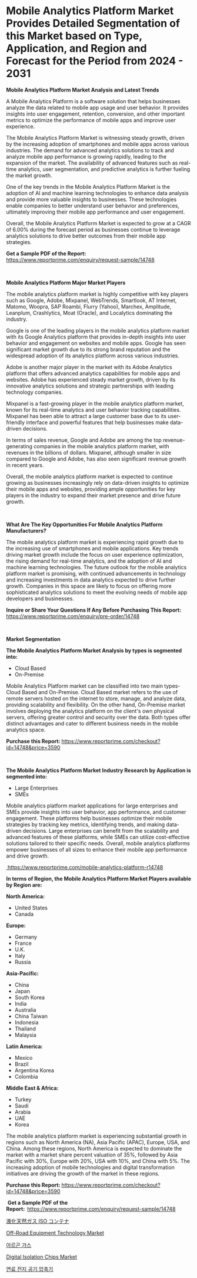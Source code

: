 <p><h1>Mobile Analytics Platform Market Provides Detailed Segmentation of this Market based on Type, Application, and Region and Forecast for the Period from 2024 - 2031</h1></p><p><strong>Mobile Analytics Platform Market Analysis and Latest Trends</strong></p>
<p><p>A Mobile Analytics Platform is a software solution that helps businesses analyze the data related to mobile app usage and user behavior. It provides insights into user engagement, retention, conversion, and other important metrics to optimize the performance of mobile apps and improve user experience.</p><p>The Mobile Analytics Platform Market is witnessing steady growth, driven by the increasing adoption of smartphones and mobile apps across various industries. The demand for advanced analytics solutions to track and analyze mobile app performance is growing rapidly, leading to the expansion of the market. The availability of advanced features such as real-time analytics, user segmentation, and predictive analytics is further fueling the market growth.</p><p>One of the key trends in the Mobile Analytics Platform Market is the adoption of AI and machine learning technologies to enhance data analysis and provide more valuable insights to businesses. These technologies enable companies to better understand user behavior and preferences, ultimately improving their mobile app performance and user engagement.</p><p>Overall, the Mobile Analytics Platform Market is expected to grow at a CAGR of 6.00% during the forecast period as businesses continue to leverage analytics solutions to drive better outcomes from their mobile app strategies.</p></p>
<p><strong>Get a Sample PDF of the Report:&nbsp;</strong> <a href="https://www.reportprime.com/enquiry/request-sample/14748">https://www.reportprime.com/enquiry/request-sample/14748</a></p>
<p>&nbsp;</p>
<p><strong>Mobile Analytics Platform Major Market Players</strong></p>
<p><p>The mobile analytics platform market is highly competitive with key players such as Google, Adobe, Mixpanel, WebTrends, Smartlook, AT Internet, Matomo, Woopra, SAP Roambi, Flurry (Yahoo), Marchex, Amplitude, Leanplum, Crashlytics, Moat (Oracle), and Localytics dominating the industry.</p><p>Google is one of the leading players in the mobile analytics platform market with its Google Analytics platform that provides in-depth insights into user behavior and engagement on websites and mobile apps. Google has seen significant market growth due to its strong brand reputation and the widespread adoption of its analytics platform across various industries.</p><p>Adobe is another major player in the market with its Adobe Analytics platform that offers advanced analytics capabilities for mobile apps and websites. Adobe has experienced steady market growth, driven by its innovative analytics solutions and strategic partnerships with leading technology companies.</p><p>Mixpanel is a fast-growing player in the mobile analytics platform market, known for its real-time analytics and user behavior tracking capabilities. Mixpanel has been able to attract a large customer base due to its user-friendly interface and powerful features that help businesses make data-driven decisions.</p><p>In terms of sales revenue, Google and Adobe are among the top revenue-generating companies in the mobile analytics platform market, with revenues in the billions of dollars. Mixpanel, although smaller in size compared to Google and Adobe, has also seen significant revenue growth in recent years.</p><p>Overall, the mobile analytics platform market is expected to continue growing as businesses increasingly rely on data-driven insights to optimize their mobile apps and websites, providing ample opportunities for key players in the industry to expand their market presence and drive future growth.</p></p>
<p>&nbsp;</p>
<p><strong>What Are The Key Opportunities For Mobile Analytics Platform Manufacturers?</strong></p>
<p><p>The mobile analytics platform market is experiencing rapid growth due to the increasing use of smartphones and mobile applications. Key trends driving market growth include the focus on user experience optimization, the rising demand for real-time analytics, and the adoption of AI and machine learning technologies. The future outlook for the mobile analytics platform market is promising, with continued advancements in technology and increasing investments in data analytics expected to drive further growth. Companies in this space are likely to focus on offering more sophisticated analytics solutions to meet the evolving needs of mobile app developers and businesses.</p></p>
<p><strong>Inquire or Share Your Questions If Any Before Purchasing This Report:</strong> <a href="https://www.reportprime.com/enquiry/pre-order/14748">https://www.reportprime.com/enquiry/pre-order/14748</a></p>
<p>&nbsp;</p>
<p><strong>Market Segmentation</strong></p>
<p><strong>The Mobile Analytics Platform Market Analysis by types is segmented into:</strong></p>
<p><ul><li>Cloud Based</li><li>On-Premise</li></ul></p>
<p><p>Mobile Analytics Platform market can be classified into two main types- Cloud Based and On-Premise. Cloud Based market refers to the use of remote servers hosted on the internet to store, manage, and analyze data, providing scalability and flexibility. On the other hand, On-Premise market involves deploying the analytics platform on the client's own physical servers, offering greater control and security over the data. Both types offer distinct advantages and cater to different business needs in the mobile analytics space.</p></p>
<p><strong>Purchase this Report:&nbsp;</strong><a href="https://www.reportprime.com/checkout?id=14748&price=3590">https://www.reportprime.com/checkout?id=14748&price=3590</a></p>
<p>&nbsp;</p>
<p><strong>The Mobile Analytics Platform Market Industry Research by Application is segmented into:</strong></p>
<p><ul><li>Large Enterprises</li><li>SMEs</li></ul></p>
<p><p>Mobile analytics platform market applications for large enterprises and SMEs provide insights into user behavior, app performance, and customer engagement. These platforms help businesses optimize their mobile strategies by tracking key metrics, identifying trends, and making data-driven decisions. Large enterprises can benefit from the scalability and advanced features of these platforms, while SMEs can utilize cost-effective solutions tailored to their specific needs. Overall, mobile analytics platforms empower businesses of all sizes to enhance their mobile app performance and drive growth.</p></p>
<p><a href="https://www.reportprime.com/mobile-analytics-platform-r14748">&nbsp;https://www.reportprime.com/mobile-analytics-platform-r14748</a></p>
<p><strong>In terms of Region, the Mobile Analytics Platform Market Players available by Region are:</strong></p>
<p>
    <p> <strong> North America: </strong>
        <ul>
            <li>United States</li>
            <li>Canada</li>
        </ul>
        </p> 
    <p> <strong> Europe: </strong>
        <ul>
            <li>Germany</li>
            <li>France</li>
            <li>U.K.</li>
            <li>Italy</li>
            <li>Russia</li>
        </ul>
        </p> 
    <p> <strong> Asia-Pacific: </strong>
        <ul>
            <li>China</li>
            <li>Japan</li>
            <li>South Korea</li>
            <li>India</li>
            <li>Australia</li>
            <li>China Taiwan</li>
            <li>Indonesia</li>
            <li>Thailand</li>
            <li>Malaysia</li>
        </ul>
        </p> 
    <p> <strong> Latin America: </strong>
        <ul>
            <li>Mexico</li>
            <li>Brazil</li>
            <li>Argentina Korea</li>
            <li>Colombia</li>
        </ul>
        </p> 
    <p> <strong> Middle East & Africa: </strong>
        <ul>
            <li>Turkey</li>
            <li>Saudi</li>
            <li>Arabia</li>
            <li>UAE</li>
            <li>Korea</li>
        </ul>
    </p>
    </p>
<p><p>The mobile analytics platform market is experiencing substantial growth in regions such as North America (NA), Asia Pacific (APAC), Europe, USA, and China. Among these regions, North America is expected to dominate the market with a market share percent valuation of 35%, followed by Asia Pacific with 30%, Europe with 20%, USA with 10%, and China with 5%. The increasing adoption of mobile technologies and digital transformation initiatives are driving the growth of the market in these regions.</p></p>
<p><strong>Purchase this Report: </strong><a href="https://www.reportprime.com/checkout?id=14748&price=3590">https://www.reportprime.com/checkout?id=14748&price=3590</a></p>
<p>&nbsp;<strong>Get a Sample PDF of the Report:&nbsp;&nbsp;</strong><a href="https://www.reportprime.com/enquiry/request-sample/14748">https://www.reportprime.com/enquiry/request-sample/14748</a></p>
<p><strong></strong></p>
<p><p><a href="https://medium.com/@agnes.mcguire/2024%E5%B9%B4%E3%81%8B%E3%82%892031%E5%B9%B4%E3%81%BE%E3%81%A7%E3%81%AElng-iso%E3%82%B3%E3%83%B3%E3%83%86%E3%83%8A%E5%B8%82%E5%A0%B4%E3%81%AE%E5%B1%95%E6%9C%9B%E3%81%A8%E4%BA%88%E6%B8%AC-dfb172a77cad">液化天然ガス ISO コンテナ</a></p><p><a href="https://medium.com/@neilrogers69/off-road-equipment-technology-market-market-segmentation-geographical-regions-and-market-forcast-78142f1c03c5">Off-Road Equipment Technology Market</a></p><p><a href="https://medium.com/@jordanilliamson678678_12326/%EA%B8%80%EB%A1%9C%EB%B2%8C-%EC%95%84%EB%A5%B4%EA%B3%A4-%EA%B0%80%EC%8A%A4-%EC%8B%9C%EC%9E%A5%EC%9D%98-%EA%B2%BD%EB%A1%9C%EB%A5%BC-%ED%83%90%EC%83%89-%EB%8F%99%ED%96%A5-%EC%98%88%EC%B8%A1-%EB%B0%8F-%EC%98%81%ED%96%A5-%EB%B6%84%EC%84%9D-2024-2031-%EC%9D%80-191-%ED%8E%98%EC%9D%B4%EC%A7%80%EC%97%90-%EA%B1%B8%EC%B3%90-%EB%8B%A4%EB%A3%A8%EA%B3%A0-%EC%9E%88%EC%8A%B5%EB%8B%88%EB%8B%A4-3bd6c42d7d62">아르곤 가스</a></p><p><a href="https://medium.com/@sallyselcenk46/future-trends-in-global-digital-isolation-chips-market-market-insights-and-analysis-from-2024-to-53d2bdf8ab26">Digital Isolation Chips Market</a></p><p><a href="https://medium.com/@jordanilliamson678678_12326/%EC%97%B0%EB%A3%8C%EC%A0%84%EC%A7%80-%EA%B3%B5%EA%B8%B0-%EC%95%95%EC%B6%95%EA%B8%B0-%EC%8B%9C%EC%9E%A5-%EA%B7%9C%EB%AA%A8-%EC%A0%90%EC%9C%A0%EC%9C%A8-%EB%B0%8F-%EB%8F%99%ED%96%A5-%EB%B6%84%EC%84%9D-%EB%B3%B4%EA%B3%A0%EC%84%9C%EB%A5%BC-%EC%A0%9C%ED%92%88%EB%B3%84-%EC%9B%90%EC%8B%AC-%EB%A3%A8%EC%B8%A0-%EC%8A%A4%ED%81%AC%EB%A5%98-%EC%8A%A4%ED%81%AC%EB%A1%A4-%EA%B8%B0%ED%83%80-%EB%A1%9C-%EB%B6%84%EB%A5%98%ED%95%98%EC%97%AC-%EC%84%B8%EA%B7%B8%EB%A8%BC%ED%8A%B8-2024-2031%EB%85%84%EA%B9%8C%EC%A7%80-%EC%98%88%EC%B8%A1%ED%95%A9%EB%8B%88%EB%8B%A4-10404ec91f47">연료 전지 공기 압축기</a></p></p>